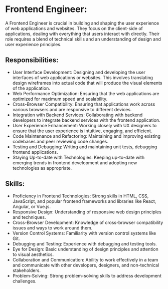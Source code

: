 # Frontend Engineer:
A Frontend Engineer is crucial in building and shaping the user experience of web applications and websites. They focus on the client-side of applications, dealing with everything that users interact with directly. Their role requires a blend of technical skills and an understanding of design and user experience principles.

## Responsibilities:
- User Interface Development: Designing and developing the user interfaces of web applications or websites. This involves translating design wireframes into actual code that will produce the visual elements of the application.
- Web Performance Optimization: Ensuring that the web applications are optimized for maximum speed and scalability.
- Cross-Browser Compatibility: Ensuring that applications work across various browsers and are responsive to different devices.
- Integration with Backend Services: Collaborating with backend developers to integrate backend services with the frontend application.
- User Experience Enhancement: Working closely with UX designers to ensure that the user experience is intuitive, engaging, and efficient.
- Code Maintenance and Refactoring: Maintaining and improving existing codebases and peer reviewing code changes.
- Testing and Debugging: Writing and maintaining unit tests, debugging frontend applications.
- Staying Up-to-date with Technologies: Keeping up-to-date with emerging trends in frontend development and adopting new technologies as appropriate.

## Skills:
- Proficiency in Frontend Technologies: Strong skills in HTML, CSS, JavaScript, and popular frontend frameworks and libraries like React, Angular, or Vue.js.
- Responsive Design: Understanding of responsive web design principles and techniques.
- Cross-Browser Development: Knowledge of cross-browser compatibility issues and ways to work around them.
- Version Control Systems: Familiarity with version control systems like Git.
- Debugging and Testing: Experience with debugging and testing tools.
- Eye for Design: Basic understanding of design principles and attention to visual aesthetics.
- Collaboration and Communication: Ability to work effectively in a team and communicate with other developers, designers, and non-technical stakeholders.
- Problem-Solving: Strong problem-solving skills to address development challenges.
